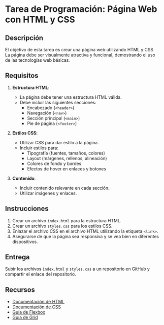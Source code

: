 # Tarea de Programación: Página Web con HTML y CSS

## Descripción

El objetivo de esta tarea es crear una página web utilizando HTML y CSS. La página debe ser visualmente atractiva y funcional, demostrando el uso de las tecnologías web básicas.

## Requisitos

1. **Estructura HTML**:
   - La página debe tener una estructura HTML válida.
   - Debe incluir las siguientes secciones:
     - Encabezado (`<header>`)
     - Navegación (`<nav>`)
     - Sección principal (`<main>`)
     - Pie de página (`<footer>`)

2. **Estilos CSS**:
   - Utilizar CSS para dar estilo a la página.
   - Incluir estilos para:
     - Tipografía (fuentes, tamaños, colores)
     - Layout (márgenes, rellenos, alineación)
     - Colores de fondo y bordes
     - Efectos de hover en enlaces y botones

3. **Contenido**:
   - Incluir contenido relevante en cada sección.
   - Utilizar imágenes y enlaces.

## Instrucciones

1. Crear un archivo `index.html` para la estructura HTML.
2. Crear un archivo `styles.css` para los estilos CSS.
3. Enlazar el archivo CSS en el archivo HTML utilizando la etiqueta `<link>`.
4. Asegurarse de que la página sea responsiva y se vea bien en diferentes dispositivos.

## Entrega

Subir los archivos `index.html` y `styles.css` a un repositorio en GitHub y compartir el enlace del repositorio.

## Recursos

- [Documentación de HTML](https://developer.mozilla.org/es/docs/Web/HTML)
- [Documentación de CSS](https://developer.mozilla.org/es/docs/Web/CSS)
- [Guía de Flexbox](https://css-tricks.com/snippets/css/a-guide-to-flexbox/)
- [Guía de Grid](https://css-tricks.com/snippets/css/complete-guide-grid/)